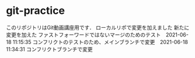 # git-practice
このリポジトリはGit動画講座用です．
ローカルリポで変更を加えました
新たに変更を加えた
ファストフォーワードではないマージのためのテスト　2021-06-18 11:15:35
コンフリクトのテストのため、メインブランチで変更　2021-06-18 11:34:31
コンフリクトブランチで変更
